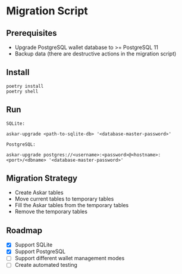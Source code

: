 # Migration Script

## Prerequisites

* Upgrade PostgreSQL wallet database to >= PostgreSQL 11
* Backup data (there are destructive actions in the migration script)

## Install

```
poetry install
poetry shell
```

## Run

`SQLite:`
```
askar-upgrade <path-to-sqlite-db> '<database-master-password>'
```

`PostgreSQL:`
```
askar-upgrade postgres://<username>:<password>@<hostname>:<port>/<dbname> '<database-master-password>'
```

## Migration Strategy
- Create Askar tables
- Move current tables to temporary tables
- Fill the Askar tables from the temporary tables
- Remove the temporary tables

## Roadmap


- [x] Support SQLite
- [x] Support PostgreSQL
- [ ] Support different wallet management modes
- [ ] Create automated testing